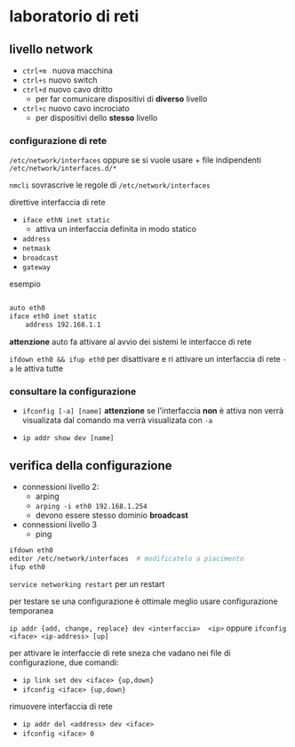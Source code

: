 # laboratorio di reti 
## livello network
- `ctrl+m ` nuova macchina
- `ctrl+s` nuovo switch
- `ctrl+d` nuovo cavo dritto
    - per far comunicare dispositivi di __diverso__ livello
- `ctrl+c` nuovo cavo incrociato
    - per dispositivi dello __stesso__ livello

### configurazione di rete
`/etc/network/interfaces` oppure se si vuole usare + file indipendenti `/etc/network/interfaces.d/*`

`nmcli` sovrascrive le regole di `/etc/network/interfaces`

direttive interfaccia di rete

- `iface ethN inet static`
    - attiva un interfaccia definita in modo statico 
- `address `
- `netmask`
- `broadcast`
- `gateway`

esempio

``` bash

auto eth0
iface eth0 inet static
    address 192.168.1.1
```

__attenzione__ auto fa attivare al avvio dei sistemi le interfacce di rete

`ifdown eth0 && ifup eth0` per disattivare e ri attivare un interfaccia di rete `-a` le attiva tutte

### consultare la configurazione

- `ifconfig [-a] [name]`  __attenzione__ se l'interfaccia __non__ è attiva non verrà visualizata dal comando ma verrà visualizata con `-a`

+ `ip addr show dev [name]`

## verifica della configurazione

+ connessioni livello 2:
    - arping 
    - `arping -i eth0 192.168.1.254`
    - devono essere stesso dominio __broadcast__
+ connessioni livello 3
    +  ping

```bash 
ifdown eth0
editor /etc/network/interfaces  # modificatelo a piacimento
ifup eth0
```
`service networking restart`  per un restart


per testare se una configurazione è ottimale meglio usare configurazione temporanea

`ip addr {add, change, replace} dev <interfaccia>  <ip>` oppure 
`ifconfig <iface> <ip-address> [up]`

per attivare le interfaccie di rete sneza che vadano nei file di configurazione, due comandi:
- `ip link set dev <iface> {up,down}`
- `ifconfig <iface> {up,down}` 

rimuovere interfaccia di rete

- `ip addr del <address> dev <iface>`
- `ifconfig <iface> 0`